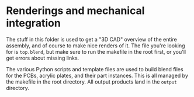 Renderings and mechanical integration
=====================================

The stuff in this folder is used to get a "3D CAD" overview of the entire
assembly, and of course to make nice renders of it. The file you're looking for
is `top.blend`, but make sure to run the makefile in the root first, or you'll
get errors about missing links.

The various Python scripts and template files are used to build blend files for
the PCBs, acrylic plates, and their part instances. This is all managed by the
makefile in the root directory. All output products land in the `output`
directory.
